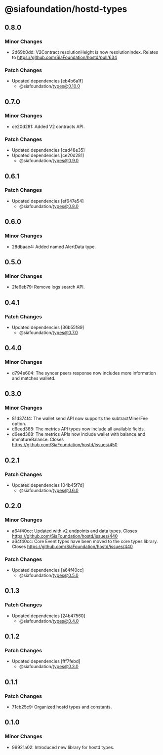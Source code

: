# @siafoundation/hostd-types

## 0.8.0

### Minor Changes

- 2d69b0dd: V2Contract resolutionHeight is now resolutionIndex. Relates to https://github.com/SiaFoundation/hostd/pull/634

### Patch Changes

- Updated dependencies [eb4b6a1f]
  - @siafoundation/types@0.10.0

## 0.7.0

### Minor Changes

- ce20d281: Added V2 contracts API.

### Patch Changes

- Updated dependencies [cad48e35]
- Updated dependencies [ce20d281]
  - @siafoundation/types@0.9.0

## 0.6.1

### Patch Changes

- Updated dependencies [ef647e54]
  - @siafoundation/types@0.8.0

## 0.6.0

### Minor Changes

- 28dbaae4: Added named AlertData type.

## 0.5.0

### Minor Changes

- 2fe6eb79: Remove logs search API.

## 0.4.1

### Patch Changes

- Updated dependencies [36b55f89]
  - @siafoundation/types@0.7.0

## 0.4.0

### Minor Changes

- d794e604: The syncer peers response now includes more information and matches walletd.

## 0.3.0

### Minor Changes

- 81d374f4: The wallet send API now supports the subtractMinerFee option.
- d6eed368: The metrics API types now include all available fields.
- d6eed368: The metrics APIs now include wallet with balance and immatureBalance. Closes https://github.com/SiaFoundation/hostd/issues/450

## 0.2.1

### Patch Changes

- Updated dependencies [04b45f7d]
  - @siafoundation/types@0.6.0

## 0.2.0

### Minor Changes

- a64f40cc: Updated with v2 endpoints and data types. Closes https://github.com/SiaFoundation/hostd/issues/440
- a64f40cc: Core Event types have been moved to the core types library. Closes https://github.com/SiaFoundation/hostd/issues/440

### Patch Changes

- Updated dependencies [a64f40cc]
  - @siafoundation/types@0.5.0

## 0.1.3

### Patch Changes

- Updated dependencies [24b47560]
  - @siafoundation/types@0.4.0

## 0.1.2

### Patch Changes

- Updated dependencies [fff7febd]
  - @siafoundation/types@0.3.0

## 0.1.1

### Patch Changes

- 71cb25c9: Organized hostd types and constants.

## 0.1.0

### Minor Changes

- 99921a02: Introduced new library for hostd types.
